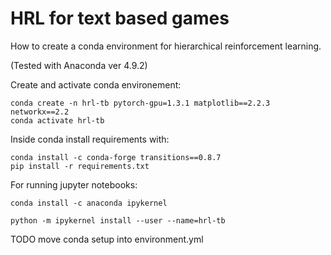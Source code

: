 # HRL for text based games
How to create a conda environment for hierarchical reinforcement learning.

(Tested with Anaconda ver 4.9.2)

Create and activate conda environement:
```
conda create -n hrl-tb pytorch-gpu=1.3.1 matplotlib==2.2.3 networkx==2.2
conda activate hrl-tb
```

Inside conda install requirements with:
```
conda install -c conda-forge transitions==0.8.7
pip install -r requirements.txt
```

For running jupyter notebooks:
```
conda install -c anaconda ipykernel

python -m ipykernel install --user --name=hrl-tb
```

TODO move conda setup into environment.yml